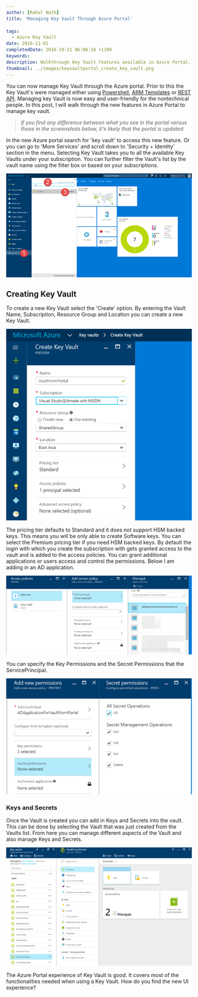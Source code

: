 ```yaml
---
author: [Rahul Nath]
title: 'Managing Key Vault Through Azure Portal'
  
tags:
  - Azure Key Vault
date: 2016-11-01
completedDate: 2016-10-21 06:08:18 +1100
keywords:
description: Walkthrough Key Vault features available in Azure Portal.
thumbnail: ../images/keyvaultportal_create_key_vault.png
---
```


You can now manage Key Vault through the Azure portal. Prior to this the Key Vault's were managed either using [Powershell](http://www.rahulpnath.com/blog/how-the-deprecation-of-switch-azuremode-affects-azure-key-vault/), [ARM Templates](http://www.rahulpnath.com/blog/managing-azure-key-vault-using-azure-resource-manager-arm-templates/) or [REST API](http://www.rahulpnath.com/blog/managing-azure-key-vault-over-the-rest-api/). Managing key Vault is now easy and user-friendly for the nontechnical people. In this post, I will walk through the new features in Azure Portal to manage key vault.

> _If you find any difference between what you see in the portal versus those in the screenshots below, it's likely that the portal is updated_

In the new Azure portal search for 'key vault' to access this new feature. Or you can go to 'More Services' and scroll down to 'Security + Identity' section in the menu. Selecting Key Vault takes you to all the available Key Vaults under your subscription. You can further filter the Vault's list by the vault name using the filter box or based on your subscriptions.

<img  alt="Key Vault in Azure Portal" src="../images/keyvaultportal_menu_option.png"/>

## Creating Key Vault

To create a new Key Vault select the 'Create' option. By entering the Vault Name, Subscription, Resource Group and Location you can create a new Key Vault.

<img  alt="Create Key Vault in Azure Portal" src="../images/keyvaultportal_create_key_vault.png"/>

The pricing tier defaults to Standard and it does not support HSM backed keys. This means you will be only able to create Software keys. You can select the Premium pricing tier if you need HSM backed keys. By default the login with which you create the subscription with gets granted access to the vault and is added to the access policies. You can grant additional applications or users access and control the permissions. Below I am adding in an AD application.

<img  alt="Key Vault Add Access Policy" src="../images/keyvaultportal_access_policy.png"/>

You can specify the Key Permissions and the Secret Permissions that the ServicePrincipal.

<img  alt="Access Policy set Secret Permissions" src="../images/keyvaultportal_secretpermissions.png"/>

### Keys and Secrets

Once the Vault is created you can add in Keys and Secrets into the vault. This can be done by selecting the Vault that was just created from the Vaults list. From here you can manage different aspects of the Vault and also manage Keys and Secrets.

<img  alt="Access Policy set Secret Permissions" src="../images/keyvaultportal_keyvault.png"/>

The Azure Portal experience of Key Vault is good. It covers most of the functionalities needed when using a Key Vault. How do you find the new UI experience?
